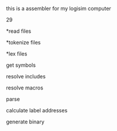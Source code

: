 this is a assembler for my logisim computer

29






*read files

*tokenize files

*lex files    

get symbols

resolve includes

resolve macros

parse

calculate label addresses

generate binary

